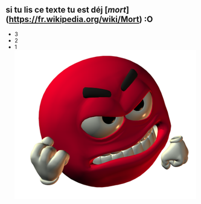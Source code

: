 ## si tu lis ce texte tu est déj [***mort***] (https://fr.wikipedia.org/wiki/Mort) :O
 - 3
 - 2
 - 1
![mad](data/mad.png)
